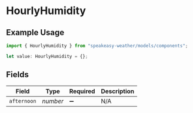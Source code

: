 # HourlyHumidity

## Example Usage

```typescript
import { HourlyHumidity } from "speakeasy-weather/models/components";

let value: HourlyHumidity = {};
```

## Fields

| Field              | Type               | Required           | Description        |
| ------------------ | ------------------ | ------------------ | ------------------ |
| `afternoon`        | *number*           | :heavy_minus_sign: | N/A                |